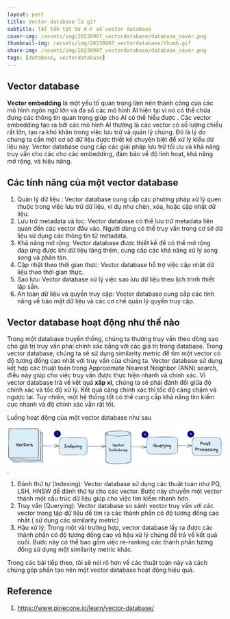 ```yaml
---
layout: post
title: Vector database là gì?
subtitle: Tất tần tật từ A-F về vector database
cover-img: /assets/img/20230907_vectordatabase/database_cover.png
thumbnail-img: /assets/img/20230907_vectordatabase/thumb.gif
share-img: /assets/img/20230907_vectordatabase/database_cover.png
tags: [database, vectordatabase]
---
```


## Vector database

**Vector embedding** là một yếu tố quan trọng làm nên thành công của các mô hình ngôn ngữ lớn và đa số các mô hình AI hiện tại vì nó có thể chứa đựng các thông tin quan trọng giúp cho AI có thể hiểu được . Các vector embedding tạo ra bởi các mô hình AI thường là các vector có số lượng chiều rất lớn, tạo ra khó khăn trong việc lưu trữ và quản lý chúng.
Đó là lý do chúng ta cần một cơ sở dữ liệu được thiết kế chuyên biệt để xử lý kiểu dữ liệu này. Vector database cung cấp các giải pháp lưu trữ tối ưu và khả năng truy vấn cho các cho các embedding, đảm bảo về độ linh hoạt, khả năng mở rộng, và hiệu năng.

## Các tính năng của một vector database

1. Quản lý dữ liệu : Vector database cung cấp các phương pháp xử lý quen thuộc trong việc lưu trữ dữ liệu, ví dụ như chèn, xóa, hoặc cập nhật dữ liệu. 
2. Lưu trữ metadata và lọc: Vector database có thể lưu trữ metadata liên quan đến các vector đầu vào. Người dùng có thể truy vấn trong cơ sở dữ liệu sử dụng các thông tin từ metadata.
3. Khả năng mở rộng: Vector database được thiết kế để có thể mở rộng đáp ứng được khi dữ liệu tăng thêm, cung cấp các khả năng xử lý song song và phân tán.
4. Cập nhật theo thời gian thực: Vector database hỗ trợ việc cập nhật dữ liệu theo thời gian thực.
5. Sao lưu: Vector database xử lý việc sao lưu dữ liệu theo lịch trình thiết lập sẵn.
6. An toàn dữ liệu và quyền truy cập: Vector database cung cấp các tính năng về bảo mật dữ liệu và các cơ chế quản lý quyền truy cập.

## Vector database hoạt động như thế nào

Trong một database truyền thống, chúng ta thường truy vấn theo dòng sao cho giá trị truy vấn phải chính xác bằng với các giá trị trong database. Trong vector database, chúng ta sẽ sử dụng similarity metric để tìm một vector có độ tương đồng cao nhất với truy vấn của chúng ta.
Vector database sử dụng kết hợp các thuật toán trong Approximate Nearest Neighbor (ANN) search, điều này giúp cho việc truy vấn được thực hiện nhanh và chính xác. Vì vector database trả về kết quả **xấp xỉ**, chúng ta sẽ phải đánh đổi giữa độ chính xác và tốc độ xử lý. Kết quả càng chính xác thì tốc độ càng chậm và ngược lại. Tuy nhiên, một hệ thống tốt có thể cung cấp khả năng tìm kiếm cực nhanh và độ chính xác vẫn rất tốt.

Luồng hoạt động của một vector database như sau

![alt text](/assets/img/20230907_vectordatabase/vector_database_pipeline.png ).

1. Đánh thứ tự (Indexing): Vector database sử dụng các thuật toán như PQ, LSH, HNSW để đánh thứ tự cho các vector. Bước này chuyển một vector thành một cấu trúc dữ liệu giúp cho việc tìm kiếm nhanh hơn.
2. Truy vấn (Querying): Vector database so sánh vector truy vấn với các vector trong tập dữ liệu để tìm ra các thành phần có độ tương đồng cao nhất ( sử dụng các similarity metric)
3. Hậu xử lý: Trong một vài trường hợp, vector database lấy ra được các thành phần có độ tương đồng cao và hậu xử lý chúng để trả về kết quả cuối. Bước này có thể bao gồm việc re-ranking các thành phần tương đồng sử dụng một similarity metric khác.

Trong các bài tiếp theo, tôi sẽ nói rõ hơn về các thuật toán này và cách chúng góp phần tạo nên một vector database hoạt động hiệu quả.

## Reference
1. https://www.pinecone.io/learn/vector-database/